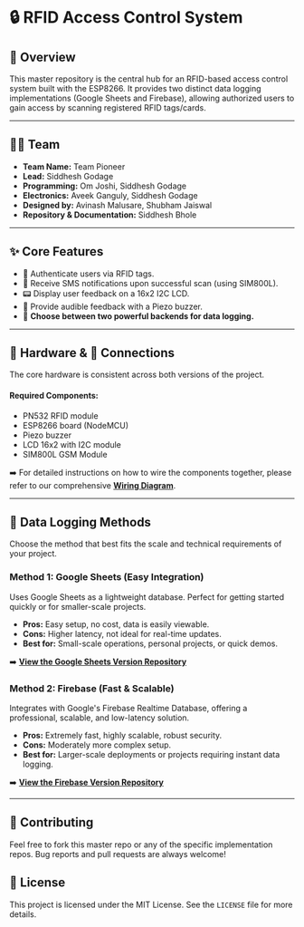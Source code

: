 # 🔒 RFID Access Control System

  

## 📌 Overview

This master repository is the central hub for an RFID-based access control system built with the ESP8266. It provides two distinct data logging implementations (Google Sheets and Firebase), allowing authorized users to gain access by scanning registered RFID tags/cards.

-----

## 👨‍💻 Team

  * **Team Name:** Team Pioneer
  * **Lead:** Siddhesh Godage
  * **Programming:** Om Joshi, Siddhesh Godage
  * **Electronics:** Aveek Ganguly, Siddhesh Godage
  * **Designed by:** Avinash Malusare, Shubham Jaiswal
  * **Repository & Documentation:** Siddhesh Bhole

-----

## ✨ Core Features

  * 🔑 Authenticate users via RFID tags.
  * 📲 Receive SMS notifications upon successful scan (using SIM800L).
  * 📟 Display user feedback on a 16x2 I2C LCD.
  * 🔔 Provide audible feedback with a Piezo buzzer.
  * 💾 **Choose between two powerful backends for data logging.**

-----

## 🔩 Hardware & 🔌 Connections

The core hardware is consistent across both versions of the project.

#### Required Components:

  * PN532 RFID module
  * ESP8266 board (NodeMCU)
  * Piezo buzzer
  * LCD 16x2 with I2C module
  * SIM800L GSM Module

➡️ For detailed instructions on how to wire the components together, please refer to our comprehensive **[Wiring Diagram](https://www.google.com/search?q=https://github.com/YOUR_USERNAME/YOUR_REPO/wiki/Wiring-Diagram)**.

-----

## 💾 Data Logging Methods

Choose the method that best fits the scale and technical requirements of your project.

### Method 1: Google Sheets (Easy Integration)

Uses Google Sheets as a lightweight database. Perfect for getting started quickly or for smaller-scale projects.

  * **Pros:** Easy setup, no cost, data is easily viewable.
  * **Cons:** Higher latency, not ideal for real-time updates.
  * **Best for:** Small-scale operations, personal projects, or quick demos.

➡️ [**View the Google Sheets Version Repository**](https://github.com/Siddhesh-00/Project-RFID/tree/GoogleSheets-Editon?tab=readme-ov-file)

### Method 2: Firebase (Fast & Scalable)

Integrates with Google's Firebase Realtime Database, offering a professional, scalable, and low-latency solution.

  * **Pros:** Extremely fast, highly scalable, robust security.
  * **Cons:** Moderately more complex setup.
  * **Best for:** Larger-scale deployments or projects requiring instant data logging.

➡️ [**View the Firebase Version Repository**](https://github.com/Siddhesh-00/Project-RFID/tree/Firebase-Edition?tab=readme-ov-file)

-----

## 🤝 Contributing

Feel free to fork this master repo or any of the specific implementation repos. Bug reports and pull requests are always welcome\!

## 📄 License

This project is licensed under the MIT License. See the `LICENSE` file for more details.
